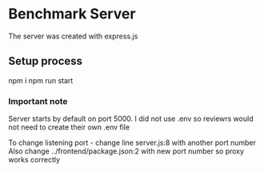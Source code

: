 # Benchmark Server

The server was created with express.js

## Setup process

npm i
npm run start

### Important note

Server starts by default on port 5000. I did not use .env so reviewrs would not need to create their own .env file

To change listening port - change line server.js:8 with another port number
Also change ../frontend/package.json:2  with  new port number so proxy works correctly